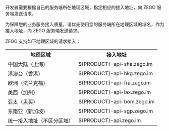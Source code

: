 开发者需要根据自己的服务端所在地理区域，指定相应的接入地址，向 ZEGO 服务端发送请求。

<div class="mk-warning">

为保障您的业务服务接入质量，请优先使用您的服务端所在地理区域的域名，作为接入地址，向 ZEGO 服务端发送请求。  
</div>

ZEGO 支持如下地理区域的请求接入：

<table>
  <colgroup>
    <col>
    <col>
  </colgroup>
<tbody><tr>
<th>地理区域</th>
<th>接⼊地址</th>
</tr>
<tr>
<td>中国⼤陆（上海）</td>
<td>${PRODUCT}-api-sha.zego.im</td>
</tr>
<tr>
<td>港澳台（⾹港）</td>
<td>${PRODUCT}-api-hkg.zego.im</td>
</tr>
<tr>
<td>欧洲（法兰克福）</td>
<td>${PRODUCT}-api-fra.zego.im</td>
</tr>
<tr>
<td>美⻄（加州）</td>
<td>${PRODUCT}-api-lax.zego.im</td>
</tr>
<tr>
<td>亚太（孟买）</td>
<td>${PRODUCT}-api-bom.zego.im</td>
</tr>
<tr>
<td>东南亚（新加坡）</td>
<td>${PRODUCT}-api-sgp.zego.im</td>
</tr>
<tr>
<td>统一接入地址（不区分区域）</td>
<td>${PRODUCT}-api.zego.im</td>
</tr>
</tbody></table>


